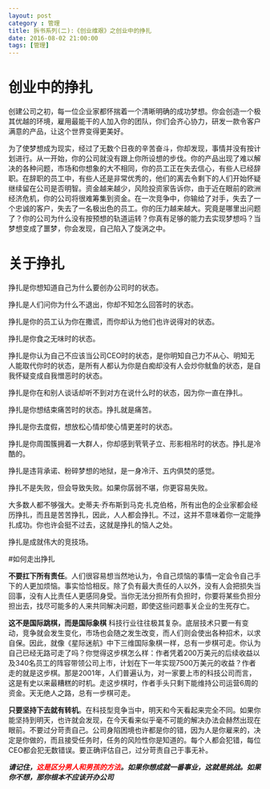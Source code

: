 ```yaml
---
layout: post
category : 管理
title: 拆书系列(二):《创业维艰》之创业中的挣扎
date: 2016-08-02 21:00:00
tags: [管理]
---
```



# 创业中的挣扎


创建公司之初，每一位企业家都怀揣着一个清晰明确的成功梦想。你会创造一个极其优越的环境，雇用最能干的人加入你的团队，你们会齐心协力，研发一款令客户满意的产品，让这个世界变得更美好。

为了使梦想成为现实，经过了无数个日夜的辛苦奋斗，你却发现，事情并没有按计划进行。从一开始，你的公司就没有跟上你所设想的步伐。你的产品出现了难以解决的各种问题，市场和你想象的大不相同，你的员工正在失去信心，有些人已经辞职。在辞职的员工中，有些人还是非常优秀的，他们的离去令剩下的人们开始怀疑继续留在公司是否明智。资金越来越少，风险投资家告诉你，由于近在眼前的欧洲经济危机，你的公司将很难筹集到资金。在一次竞争中，你输给了对手，失去了一个忠诚的客户，失去了一名极出色的员工。你的压力越来越大。究竟是哪里出问题了？你的公司为什么没有按预想的轨道运转？你真有足够的能力去实现梦想吗？当梦想变成了噩梦，你会发现，自己陷入了旋涡之中。

# 关于挣扎

挣扎是你想知道自己为什么要创办公司时的状态。

挣扎是人们问你为什么不退出，你却不知怎么回答时的状态。


挣扎是你的员工认为你在撒谎，而你却认为他们也许说得对的状态。


挣扎是你食之无味时的状态。


挣扎是你认为自己不应该当公司CEO时的状态，是你明知自己力不从心、明知无人能取代你时的状态，是所有人都认为你是白痴却没有人会炒你鱿鱼的状态，是自我怀疑变成自我憎恶时的状态。


挣扎是你在和别人谈话却听不到对方在说什么时的状态，因为你一直在挣扎。


挣扎是你想结束痛苦时的状态。挣扎就是痛苦。


挣扎是你去度假，想放松心情却使心情更差时的状态。


挣扎是你周围簇拥着一大群人，你却感到茕茕孑立、形影相吊时的状态。挣扎是冷酷的。


挣扎是违背承诺、粉碎梦想的地狱，是一身冷汗、五内俱焚的感觉。


挣扎不是失败，但会导致失败。如果你孱弱不堪，你更容易失败。


大多数人都不够强大。史蒂夫·乔布斯到马克·扎克伯格，所有出色的企业家都会经历挣扎，而且是苦苦挣扎，因此，人人都会挣扎。不过，这并不意味着你一定能挣扎成功。你也许会挺不过去，这就是挣扎的恼人之处。


挣扎是成就伟大的竞技场。


#如何走出挣扎



**不要扛下所有责任**。人们很容易想当然地认为，令自己烦恼的事情一定会令自己手下的人更加烦恼。事实恰恰相反。除了负有最大责任的人以外，没有人会把损失当回事，没有人比责任人更感同身受。当你无法分担所有负担时，你要将某些负担分担出去，找尽可能多的人来共同解决问题，即使这些问题事关企业的生死存亡。


**这不是国际跳棋，而是国际象棋** 科技行业往往极其复杂。底层技术只要一有变动，竞争就会发生变化，市场也会随之发生改变，而人们则会使出各种招术，以求自保。因此，就像《星际迷航》中下三维国际象棋一样，总有一步棋可走。你认为自己已经无路可走了吗？你觉得这步棋怎么样：作者凭着200万美元的后续收益以及340名员工的阵容带领公司上市，计划在下一年实现7500万美元的收益？作者走的就是这步棋。那是2001年，人们普遍认为，对一家要上市的科技公司而言，这是有史以来最糟糕的时机。走这步棋时，作者手头只剩下能维持公司运营6周的资金。天无绝人之路，总有一步棋可走。


**只要坚持下去就有转机**。在科技型竞争当中，明天和今天看起来完全不同。如果你能坚持到明天，也许就会发现，在今天看来似乎毫不可能的解决办法会赫然出现在眼前。不要过分苛责自己。公司身陷困境也许都是你的错，因为人是你雇来的，决定是你做的，而且接受任务时，任务的风险性你是知道的。每个人都会犯错，每位CEO都会犯无数错误。要正确评估自己，过分苛责自己于事无补。


***请记住，<font color="red">这是区分男人和男孩的方法</font>。如果你想成就一番事业，这就是挑战。如果你不想，那你根本不应该开办公司***


